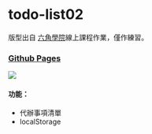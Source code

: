 # todo-list02
版型出自 [六角學院](https://www.hexschool.com/)線上課程作業，僅作練習。

### [Github Pages](https://joyun25.github.io/todo-list02/)
![](https://i.imgur.com/uXCb4Nx.png)

#### 功能：
- 代辦事項清單
- localStorage
